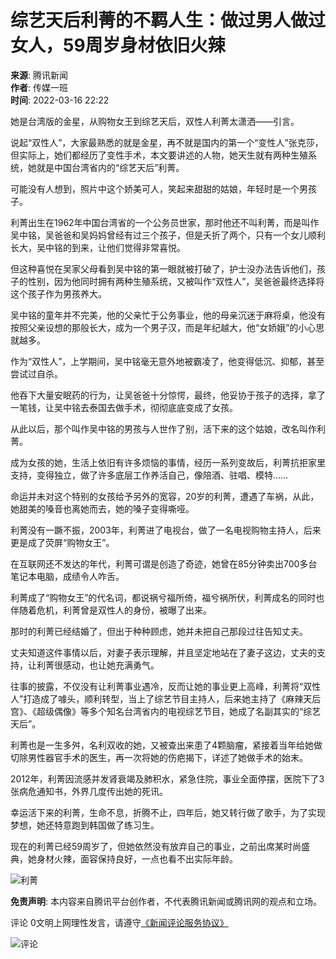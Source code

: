# 综艺天后利菁的不羁人生：做过男人做过女人，59周岁身材依旧火辣

**来源**: 腾讯新闻  
**作者**: 传媒一班  
**时间**: 2022-03-16 22:22  

她是台湾版的金星，从购物女王到综艺天后，双性人利菁太潇洒——引言。

说起“双性人”，大家最熟悉的就是金星，再不就是国内的第一个“变性人”张克莎，但实际上，她们都经历了变性手术，本文要讲述的人物，她天生就有两种生殖系统，她就是中国台湾省内的“综艺天后”利菁。

可能没有人想到，照片中这个娇美可人，笑起来甜甜的姑娘，年轻时是一个男孩子。

利菁出生在1962年中国台湾省的一个公务员世家，那时他还不叫利菁，而是叫作吴中铭，吴爸爸和吴妈妈曾经有过三个孩子，但是夭折了两个，只有一个女儿顺利长大，吴中铭的到来，让他们觉得非常喜悦。

但这种喜悦在吴家父母看到吴中铭的第一眼就被打破了，护士没办法告诉他们，孩子的性别，因为他同时拥有两种生殖系统，又被叫作“双性人”，吴爸爸最终选择将这个孩子作为男孩养大。

吴中铭的童年并不完美，他的父亲忙于公务事业，他的母亲沉迷于麻将桌，他没有按照父亲设想的那般长大，成为一个男子汉，而是年纪越大，他“女娇娥”的小心思就越多。

作为“双性人”，上学期间，吴中铭毫无意外地被霸凌了，他变得低沉、抑郁，甚至尝试过自杀。

他吞下大量安眠药的行为，让吴爸爸十分惊愕，最终，他妥协于孩子的选择，拿了一笔钱，让吴中铭去泰国去做手术，彻彻底底变成了女孩。

从此以后，那个叫作吴中铭的男孩与人世作了别，活下来的这个姑娘，改名叫作利菁。

成为女孩的她，生活上依旧有许多烦恼的事情，经历一系列变故后，利菁抗拒家里支持，变得独立，做了许多底层工作养活自己，像陪酒、驻唱、模特……

命运并未对这个特别的女孩给予另外的宽容，20岁的利菁，遭遇了车祸，从此，她甜美的嗓音也离她而去，她的嗓子变得嘶哑。

利菁没有一蹶不振，2003年，利菁进了电视台，做了一名电视购物主持人，后来更是成了荧屏“购物女王”。

在互联网还不发达的年代，利菁可谓是创造了奇迹，她曾在85分钟卖出700多台笔记本电脑，成绩令人咋舌。

利菁成了“购物女王”的代名词，都说祸兮福所倚，福兮祸所伏，利菁成名的同时也伴随着危机，利菁曾是双性人的身份，被曝了出来。

那时的利菁已经结婚了，但出于种种顾虑，她并未把自己那段过往告知丈夫。

丈夫知道这件事情以后，对妻子表示理解，并且坚定地站在了妻子这边，丈夫的支持，让利菁很感动，也让她充满勇气。

往事的披露，不仅没有让利菁事业遇冷，反而让她的事业更上高峰，利菁将“双性人”打造成了噱头，顺利转型，当上了综艺节目主持人，后来她主持了《麻辣天后宫》、《超级偶像》等多个知名台湾省内的电视综艺节目，她成了名副其实的“综艺天后”。

利菁也是一生多舛，名利双收的她，又被查出来患了4颗脑瘤，紧接着当年给她做切除男性器官手术的医生，再一次将她的伤疤揭下，详述了她做手术的始末。

2012年，利菁因流感并发肾衰竭及肺积水，紧急住院，事业全面停摆，医院下了3张病危通知书，外界几度传出她的死讯。

幸运活下来的利菁，生命不息，折腾不止，四年后，她又转行做了歌手，为了实现梦想，她还特意跑到韩国做了练习生。

现在的利菁已经59周岁了，但她依然没有放弃自己的事业，之前出席某时尚盛典，她身材火辣，面容保持良好，一点也看不出实际年龄。

![利菁](https://inews.gtimg.com/newsapp_bt/0/1012205723968_6694/0)

**免责声明**: 本内容来自腾讯平台创作者，不代表腾讯新闻或腾讯网的观点和立场。

评论 0文明上网理性发言，请遵守[《新闻评论服务协议》](https://new.qq.com/static/coralinfo.htm)

![评论](http://inews.gtimg.com/newsapp_ls/0/12597139796/0)